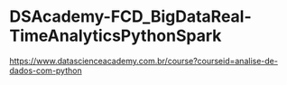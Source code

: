 # DSAcademy-FCD_BigDataReal-TimeAnalyticsPythonSpark
https://www.datascienceacademy.com.br/course?courseid=analise-de-dados-com-python
